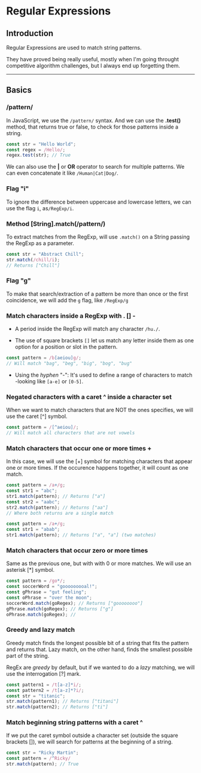 # Regular Expressions

## Introduction

Regular Expressions are used to match string patterns.

They have proved being really useful, mostly when I'm going throught competitive algorithm challenges, but I always end up forgetting them.

---

## Basics

### /pattern/

In JavaScript, we use the `/pattern/` syntax. And we can use the **.test()** method, that returns true or false, to check for those patterns inside a string.

```javascript
const str = "Hello World";
const regex = /Hello/;
regex.test(str); // True
```

We can also use the **|** or **OR** operator to search for multiple patterns. We can even concatenate it like `/Human|Cat|Dog/`.

### Flag "i"

To ignore the difference between uppercase and lowercase letters, we can use the flag `i`, as`/RegExp/i`.

### Method [String].match(/pattern/)

To extract matches from the RegExp, will use `.match()` on a String passing the RegExp as a parameter.

```javascript
const str = "Abstract Chill";
str.match(/chill/i);
// Returns ["Chill"]
```

### Flag "g"

To make that search/extraction of a pattern be more than once or the first coincidence, we will add the `g` flag, like `/RegExp/g`

### Match characters inside a RegExp with . [] -

* A period inside the RegExp will match any character `/hu./`.

* The use of square brackets `[]` let us match any letter inside them as one option for a position or slot in the pattern.

```javascript
const pattern = /b[aeiou]g/;
// Will match "bag", "beg", "big", "bog", "bug"
```

* Using the _hyphen_ "-": It's used to define a range of characters to match -looking like `[a-e]` or `[0-5]`.

### Negated characters with a caret ^ inside a character set

When we want to match characters that are NOT the ones specifies, we will use the caret [^] symbol.

```javascript
const patterm = /[^aeiou]/;
// Will match all characters that are not vowels
```

### Match characters that occur one or more times +

In this case, we will use the [+] symbol for matching characters that appear one or more times.
If the occurence happens together, it will count as one match.

```javascript
const pattern = /a+/g;
const str1 = "abc";
str1.match(pattern); // Returns ["a"]
const str2 = "aabc";
str2.match(pattern); // Returns ["aa"]
// Where both returns are a single match
```

```javascript
const pattern = /a+/g;
const str1 = "abab";
str1.match(pattern); // Returns ["a", "a"] (two matches)
```

### Match characters that occur zero or more times

Same as the previous one, but with with 0 or more matches. We will use an asterisk [*] symbol.

```javascript
const pattern = /go*/;
const soccerWord = "gooooooooal!";
const gPhrase = "gut feeling";
const oPhrase = "over the moon";
soccerWord.match(goRegex); // Returns ["goooooooo"]
gPhrase.match(goRegex); // Returns ["g"]
oPhrase.match(goRegex); //
```

### Greedy and lazy match

Greedy match finds the longest possible bit of a string that fits the pattern and returns that.
Lazy match, on the other hand, finds the smallest possible part of the string.

RegEx are _greedy_ by default, but if we wanted to do a _lazy_ matching, we will use the interrogation [?] mark.

```javascript
const pattern1 = /t[a-z]*i/;
const pattern2 = /t[a-z]*?i/;
const str = "titanic";
str.match(pattern1); // Returns ["titani"]
str.match(pattern2); // Returns ["ti"]
```

### Match beginning string patterns with a caret ^

If we put the caret symbol outside a character set (outside the square brackets []), we will search for patterns at the beginning of a string.

```javascript
const str = "Ricky Martin";
const pattern = /^Ricky/
str.match(pattern); // True
```
